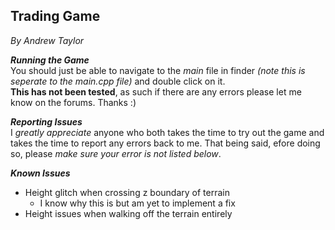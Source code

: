 ## Trading Game
*By Andrew Taylor*

***Running the Game***    
You should just be able to navigate to the *main* file in finder *(note this is seperate to the main.cpp file)* and double click on it.     
**This has not been tested**, as such if there are any errors please let me know on the forums. Thanks :)

***Reporting Issues***  
I *greatly appreciate* anyone who both takes the time to try out the game and takes the time to report any errors back to me. That being said, efore doing so, please *make sure your error is not listed below*.

***Known Issues***  
- Height glitch when crossing z boundary of terrain
    - I know why this is but am yet to implement a fix
- Height issues when walking off the terrain entirely
